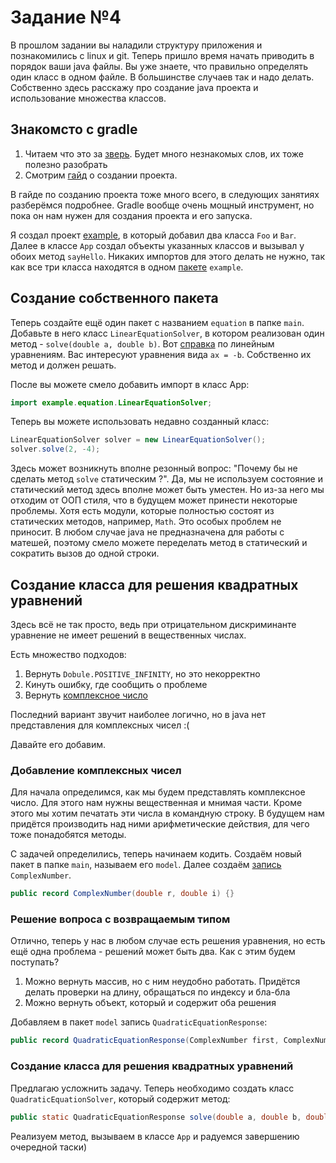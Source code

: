 # Задание №4
В прошлом задании вы наладили структуру приложения и познакомились с linux и git.
Теперь пришло время начать приводить в порядок ваши java файлы. Вы уже знаете, что
правильно определять один класс в одном файле. В большинстве случаев так и надо делать.
Собственно здесь расскажу про создание java проекта и использование множества классов.

## Знакомсто с gradle
1. Читаем что это за [зверь](https://ru.wikipedia.org/wiki/Gradle). Будет много незнакомых слов, их тоже полезно разобрать
2. Смотрим [гайд](https://docs.gradle.org/current/samples/sample_building_java_applications.html) о создании проекта.

В гайде по созданию проекта тоже много всего, в следующих занятиях разберёмся подробнее.
Gradle вообще очень мощный инструмент, но пока он нам нужен для создания проекта и его запуска.

Я создал проект [example](./example), в который добавил два класса `Foo` и `Bar`. Далее в классе
`App` создал объекты указанных классов и вызывал у обоих метод `sayHello`. Никаких импортов
для этого делать не нужно, так как все три класса находятся в одном [пакете](https://midbox.com.ua/rukovodstvo/java/chto-takoe-pakety-v-java) `example`.

## Создание собственного пакета
Теперь создайте ещё один пакет с названием `equation` в папке `main`. Добавьте в него класс `LinearEquationSolver`,
в котором реализован один метод - `solve(double a, double b)`. Вот [справка](https://skysmart.ru/articles/mathematic/reshenie-prostyh-linejnyh-uravnenij) по линейным уравнениям.
Вас интересуют уравнения вида `ax = -b`. Собственно их метод и должен решать.

После вы можете смело добавить импорт в класс App:
```java
import example.equation.LinearEquationSolver;
```

Теперь вы можете использовать недавно созданный класс:
```java
LinearEquationSolver solver = new LinearEquationSolver();
solver.solve(2, -4);
```

Здесь может возникнуть вполне резонный вопрос: "Почему бы не сделать метод `solve` статическим ?".
Да, мы не используем состояние и статический метод здесь вполне может быть уместен.
Но из-за него мы отходим от ООП стиля, что в будущем может принести некоторые проблемы.
Хотя есть модули, которые полностью состоят из статических методов, например, `Math`.
Это особых проблем не приносит. В любом случае java не предназначена для работы с матешей, поэтому смело 
можете переделать метод в статический и сократить вызов до одной строки.

## Создание класса для решения квадратных уравнений
Здесь всё не так просто, ведь при отрицательном дискриминанте уравнение не имеет
решений в вещественных числах.

Есть множество подходов:
1. Вернуть `Dobule.POSITIVE_INFINITY`, но это некорректно
2. Кинуть ошибку, где сообщить о проблеме
3. Вернуть [комплексное число](http://www.mathprofi.ru/kompleksnye_chisla_dlya_chainikov.html)

Последний вариант звучит наиболее логично, но в java нет представления для
комплексных чисел :(

Давайте его добавим.

### Добавление комплексных чисел
Для начала определимся, как мы будем представлять комплексное число. Для этого
нам нужны вещественная и мнимая части. Кроме этого мы хотим печатать эти числа
в командную строку. В будущем нам придётся производить над ними арифметические
действия, для чего тоже понадобятся методы.

С задачей определились, теперь начинаем кодить. Создаём новый пакет в папке `main`, называем его
`model`. Далее создаём [запись](https://refactorfirst.com/what-are-java-records-in-java-16)
`ComplexNumber`.

```java
public record ComplexNumber(double r, double i) {}
```

### Решение вопроса с возвращаемым типом
Отлично, теперь у нас в любом случае есть решения уравнения, но есть ещё одна проблема -
решений может быть два. Как с этим будем поступать?
1. Можно вернуть массив, но с ним неудобно работать. Придётся делать проверки на длину, обращаться по индексу и бла-бла
2. Можно вернуть объект, который и содержит оба решения

Добавляем в пакет `model` запись `QuadraticEquationResponse`:

```java
public record QuadraticEquationResponse(ComplexNumber first, ComplexNumber second) {}
```

### Создание класса для решения квадратных уравнений
Предлагаю усложнить задачу. Теперь необходимо создать класс `QuadraticEquationSolver`,
который содержит метод:
```java
public static QuadraticEquationResponse solve(double a, double b, double c) {}
```

Реализуем метод, вызываем в классе `App` и радуемся завершению очередной таски)
